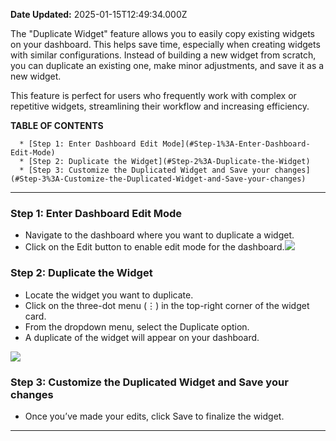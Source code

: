 **Date Updated:** 2025-01-15T12:49:34.000Z

The "Duplicate Widget" feature allows you to easily copy existing widgets on your dashboard. This helps save time, especially when creating widgets with similar configurations. Instead of building a new widget from scratch, you can duplicate an existing one, make minor adjustments, and save it as a new widget.

  
This feature is perfect for users who frequently work with complex or repetitive widgets, streamlining their workflow and increasing efficiency.

  
**TABLE OF CONTENTS**

      * [Step 1: Enter Dashboard Edit Mode](#Step-1%3A-Enter-Dashboard-Edit-Mode)
      * [Step 2: Duplicate the Widget](#Step-2%3A-Duplicate-the-Widget)
      * [Step 3: Customize the Duplicated Widget and Save your changes](#Step-3%3A-Customize-the-Duplicated-Widget-and-Save-your-changes)

---

### **Step 1: Enter Dashboard Edit Mode**

* Navigate to the dashboard where you want to duplicate a widget.
* Click on the Edit button to enable edit mode for the dashboard.![](https://s3.amazonaws.com/cdn.freshdesk.com/data/helpdesk/attachments/production/155039846910/original/tuzPpDm4C9rlw0Ea8R9JnCuclT-P6GdgFQ.png?1736925385)

### **Step 2: Duplicate the Widget**

* Locate the widget you want to duplicate.
* Click on the three-dot menu (⋮) in the top-right corner of the widget card.
* From the dropdown menu, select the Duplicate option.
* A duplicate of the widget will appear on your dashboard.  
    
![](https://s3.amazonaws.com/cdn.freshdesk.com/data/helpdesk/attachments/production/155039846971/original/m1gBvM8iKmtzvTgUXhQzj64pQJGfBGfEYg.png?1736925420)

### **Step 3: Customize the Duplicated Widget and Save your changes**

* Once you’ve made your edits, click Save to finalize the widget.

---

  
#   

###   